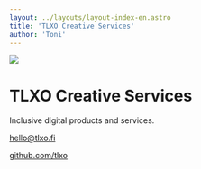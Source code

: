 ```yaml
---
layout: ../layouts/layout-index-en.astro
title: 'TLXO Creative Services'
author: 'Toni'
---
```


![](/images/tlxo-cs-logo.svg)
# TLXO Creative Services
Inclusive digital products and services.

[hello@tlxo.fi](mailto:hello@tlxo.fi)

[github.com/tlxo](https://github.com/tlxo)
